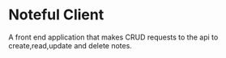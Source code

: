 # Noteful Client
A front end application that makes CRUD requests to the api to create,read,update and delete notes.
